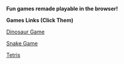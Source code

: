 **Fun games remade playable in the browser!**

**Games Links (Click Them)**

[Dinosaur Game](https://SavageCleans.github.io/Dino/DinosaurGame.html)

[Snake Game](https://SavageCleans.github.io/Snake/Snake.html)

[Tetris](https://SavageCleans.github.io/Tetris/Tetris.html)

